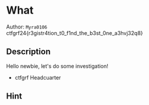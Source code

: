 # What

Author: `Myra0106` 
<br>
ctfgrf24{r3gistr4tion_t0_f1nd_the_b3st_0ne_a3hvj32q8}

## Description

Hello newbie, let's do some investigation!
- ctfgrf Headcuarter

## Hint